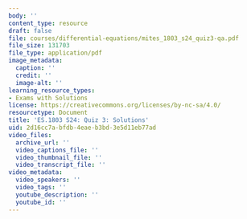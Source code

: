 ```yaml
---
body: ''
content_type: resource
draft: false
file: courses/differential-equations/mites_1803_s24_quiz3-qa.pdf
file_size: 131703
file_type: application/pdf
image_metadata:
  caption: ''
  credit: ''
  image-alt: ''
learning_resource_types:
- Exams with Solutions
license: https://creativecommons.org/licenses/by-nc-sa/4.0/
resourcetype: Document
title: 'ES.1803 S24: Quiz 3: Solutions'
uid: 2d16cc7a-bfdb-4eae-b3bd-3e5d11eb77ad
video_files:
  archive_url: ''
  video_captions_file: ''
  video_thumbnail_file: ''
  video_transcript_file: ''
video_metadata:
  video_speakers: ''
  video_tags: ''
  youtube_description: ''
  youtube_id: ''
---
```

